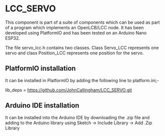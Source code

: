 # LCC_SERVO

This component is part of a suite of components which can be used as part of a program which implements an OpenLCB/LCC node. It has been developed using PlatformIO and has been tested on an Arduino Nano ESP32.

The file servo_lcc.h contains two classes. Class Servo_LCC represents one servo and class Position_LCC represents one position for the servo.

## PlatformIO installation

It can be installed in PlatformIO by adding the following line to platform.ini;-

lib_deps = https://github.com/JohnCallingham/LCC_SERVO.git

## Arduino IDE installation

It can be installed into the Arduino IDE by downloading the .zip file and adding to the Arduino library using Sketch -> Include Library -> Add .Zip Library
